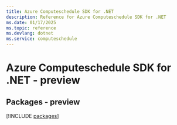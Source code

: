 ```yaml
---
title: Azure Computeschedule SDK for .NET
description: Reference for Azure Computeschedule SDK for .NET
ms.date: 01/17/2025
ms.topic: reference
ms.devlang: dotnet
ms.service: computeschedule
---
```

# Azure Computeschedule SDK for .NET - preview
## Packages - preview
[!INCLUDE [packages](computeschedule-index.md)]